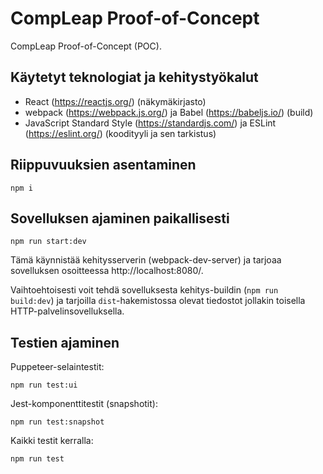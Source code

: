 # CompLeap Proof-of-Concept

CompLeap Proof-of-Concept (POC).

## Käytetyt teknologiat ja kehitystyökalut

- React (https://reactjs.org/) (näkymäkirjasto)
- webpack (https://webpack.js.org/) ja Babel (https://babeljs.io/) (build)
- JavaScript Standard Style (https://standardjs.com/) ja ESLint (https://eslint.org/) (koodityyli ja sen tarkistus)

## Riippuvuuksien asentaminen

```shell
npm i
```

## Sovelluksen ajaminen paikallisesti

```shell
npm run start:dev
```

Tämä käynnistää kehitysserverin (webpack-dev-server) ja tarjoaa sovelluksen osoitteessa http://localhost:8080/.

Vaihtoehtoisesti voit tehdä sovelluksesta kehitys-buildin (`npm run build:dev`) ja tarjoilla `dist`-hakemistossa olevat tiedostot jollakin toisella HTTP-palvelinsovelluksella.

## Testien ajaminen

Puppeteer-selaintestit:
```shell
npm run test:ui
```

Jest-komponenttitestit (snapshotit):
```shell
npm run test:snapshot
```

Kaikki testit kerralla:
```shell
npm run test
```
